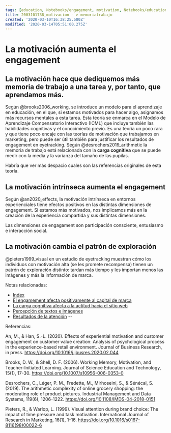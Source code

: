 ```yaml
---
tags: [education, Notebooks/engagement, motivation, Notebooks/education, Notebooks/motivation, workingmemory]
title: 2003101738_motivacion - > memoriatrabajo
created: '2020-03-10T16:38:25.580Z'
modified: '2020-03-14T05:51:00.275Z'
---
```


# La motivación aumenta el engagement

## La motivación hace que dediquemos más memoria de trabajo a una tarea y, por tanto, que aprendamos más.

Según @brooks2006_working, se introduce un modelo para el aprendizaje en educación, en el que, si estamos motivados para hacer algo, asignamos más recursos mentales a esta tarea.
Esta teoría se enmarca en el Modelo de Aprendizaje Compensatorio Interactivo (ICML) que incluye también las habilidades cognitivas y el conocimiento previo.
Es una teoría un poco rara y que tiene poco encaje con las teorías de motivación que trabajamos en marketing, pero puede ser útil también para justificar los resultados de engagement en eyetracking. Según @desrochers2019_arithmetic la memoria de trabajo está relacionada con la **carga cognitiva** que se puede medir con la media y la varianza del tamaño de las pupilas.

Habría que ver más despacio cuales son las referencias originales de esta teoría.

## La motivación intrínseca aumenta el engagement

Según @an2020_effects, la motivación intrínseca en entornos experienciales tiene efectos positivos en las distintas dimensiones de engagement. Si estamos más motivados, nos implicamos más en la creación de la experiencia compartida y sus distintas dimensiones. 

Las dimensiones de engagament son participación consciente, entusiasmo e interacción social.

## La motivación cambia el patrón de exploración

@pieters1999_visual en un estudio de eyetracking muestran cómo los individuos con motivación alta (se les promete recompensa) tienen un patrón de exploración distinto: tardan más tiempo y les importan menos las imágenes y más la información de marca. 



Notas relacionadas:


- [Index](_2003101705_index.md)
- [El engamement afecta positivamente al capital de marca](2003170754_engagement_brandequity.md)
- [La carga cognitiva afecta a la actitud hacia el sitio web](2003210840_medicion_efectos_cargacognitiva.md)
- [Percepción de textos e imágenes](2003161247_percepcion_textoimagen.md)
- [Resultados de la atención](2003281707_mayor_atencion_no_necesariamente_mayor_recuerdo.md)
--

Referencias:


An, M., & Han, S.-L. (2020). Effects of experiential motivation and customer engagement on customer value creation: Analysis of psychological process in the experience-based retail environment. Journal of Business Research, in press. https://doi.org/10.1016/j.jbusres.2020.02.044

Brooks, D. W., & Shell, D. F. (2006). Working Memory, Motivation, and Teacher-Initiated Learning. Journal of Science Education and Technology, 15(1), 17-30. https://doi.org/10.1007/s10956-006-0353-0

Desrochers, C., Léger, P. M., Fredette, M., Mirhoseini, S., & Sénécal, S. (2019). The arithmetic complexity of online grocery shopping: the moderating role of product pictures. Industrial Management and Data Systems, 119(6), 1206-1222. https://doi.org/10.1108/IMDS-04-2018-0151

Pieters, R., & Warlop, L. (1999). Visual attention during brand choice: The impact of time pressure and task motivation. International Journal of Research in Marketing, 16(1), 1–16. https://doi.org/10.1016/s0167-8116(98)00022-6
